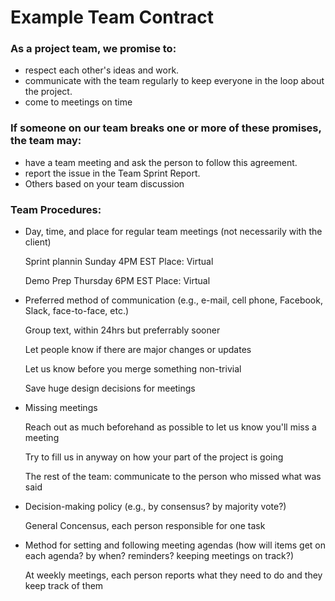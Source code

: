 # Example Team Contract

### As a project team, we promise to:
 * respect each other's ideas and work.
 * communicate with the team regularly to keep everyone in the loop about the project.
 * come to meetings on time

### If someone on our team breaks one or more of these promises, the team may:
 * have a team meeting and ask the person to follow this agreement.
 * report the issue in the Team Sprint Report.
 * Others based on your team discussion

### Team Procedures:
 * Day, time, and place for regular team meetings (not necessarily with the client)
    
    Sprint plannin
    Sunday 4PM EST
    Place: Virtual

    Demo Prep
    Thursday 6PM EST
    Place: Virtual

 * Preferred method of communication (e.g., e-mail, cell phone, Facebook, Slack, face-to-face, etc.)

    Group text, within 24hrs but preferrably sooner

   Let people know if there are major changes or updates

   Let us know before you merge something non-trivial

   Save huge design decisions for meetings

 * Missing meetings

   Reach out as much beforehand as possible to let us know you'll miss a meeting

   Try to fill us in anyway on how your part of the project is going

   The rest of the team: communicate to the person who missed what was said

 * Decision-making policy (e.g., by consensus? by majority vote?)
    
    General Concensus, each person responsible for one task
 * Method for setting and following meeting agendas (how will items get on each agenda? by when? reminders? keeping meetings on track?)

    At weekly meetings, each person reports what they need to do and they keep track of them
